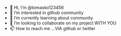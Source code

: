 - 👋 Hi, I’m @tomasko123456
- 👀 I’m interested in github community 
- 🌱 I’m currently learning about community
- 💞️ I’m looking to collaborate on my project WITH YOU 
- 📫 How to reach me ...VIA github or twitter

<!---
tomasko123456/tomasko123456 is a ✨ special ✨ repository because its `README.md` (this file) appears on your GitHub profile.

